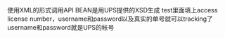 使用XML的形式调用API
BEAN是用UPS提供的XSD生成
test里面填上access license number，username和password以及真实的单号就可以tracking了
username和password就是UPS的帐号
